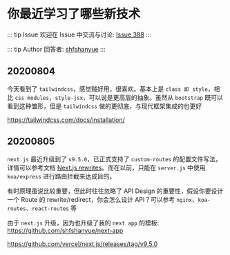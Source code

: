 # 你最近学习了哪些新技术



::: tip Issue 
 欢迎在 Issue 中交流与讨论: [Issue 388](https://github.com/shfshanyue/Daily-Question/issues/388) 
:::

::: tip Author 
回答者: [shfshanyue](https://github.com/shfshanyue) 
:::

##  20200804

今天看到了 `tailwindcss`，感觉贼好用，很喜欢。基本上是 `class 即 style`，相比 `css modules`，`style-jsx`，可以说是更高层的抽象。虽然从 `bootstrap` 既可以看到这种雏形，但是 `tailwindcss` 做的更彻底，与现代框架集成的也更好

<https://tailwindcss.com/docs/installation/>

## 20200805

`next.js` 最近升级到了 `v9.5.0`，已正式支持了 `custom-routes` 的配置文件写法，详情可以参考文档 [Next.js rewrites](https://nextjs.org/docs/api-reference/next.config.js/rewrites)。而在以前，只能在 `server.js` 中使用 `koa/express` 进行路由拦截来达成目的。

有时原理虽说比较重要，但此时往往忽略了 API Design 的重要性，假设你要设计一个 Route 的 rewrite/redirect，你会怎么设计 API？可以参考 `nginx`、`koa-routes`、`react-routes` 等

由于 `next.js` 升级，因为也升级了我的 `next app` 的模板: <https://github.com/shfshanyue/next-app>

<https://github.com/vercel/next.js/releases/tag/v9.5.0>